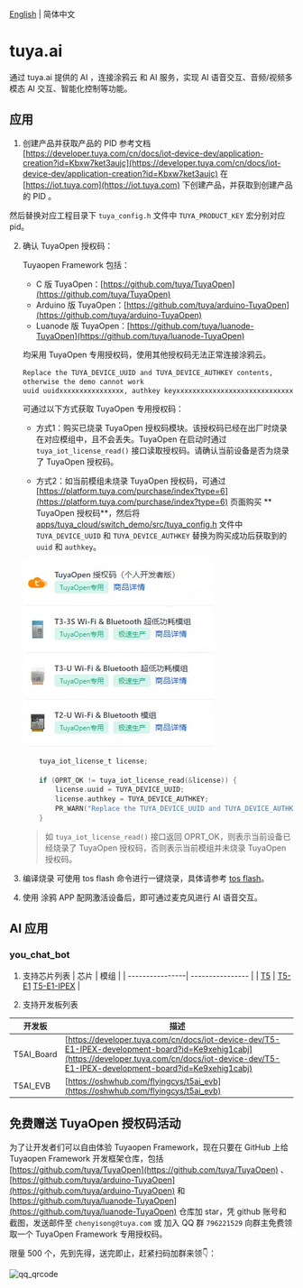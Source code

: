 [English](./README.md) | 简体中文

# tuya.ai
通过 tuya.ai 提供的 AI ，连接涂鸦云 和 AI 服务，实现 AI 语音交互、音频/视频多模态 AI 交互、智能化控制等功能。


## 应用
1. 创建产品并获取产品的 PID
  参考文档 [https://developer.tuya.com/cn/docs/iot-device-dev/application-creation?id=Kbxw7ket3aujc](https://developer.tuya.com/cn/docs/iot-device-dev/application-creation?id=Kbxw7ket3aujc) 在 [https://iot.tuya.com](https://iot.tuya.com) 下创建产品，并获取到创建产品的 PID 。

  然后替换对应工程目录下 `tuya_config.h` 文件中 `TUYA_PRODUCT_KEY` 宏分别对应 pid。

2. 确认 TuyaOpen 授权码：

    Tuyaopen Framework 包括：
    - C 版 TuyaOpen：[https://github.com/tuya/TuyaOpen](https://github.com/tuya/TuyaOpen)
    - Arduino 版 TuyaOpen：[https://github.com/tuya/arduino-TuyaOpen](https://github.com/tuya/arduino-TuyaOpen)
    - Luanode 版 TuyaOpen：[https://github.com/tuya/luanode-TuyaOpen](https://github.com/tuya/luanode-TuyaOpen)

    均采用 TuyaOpen 专用授权码，使用其他授权码无法正常连接涂鸦云。

    ```shell
    Replace the TUYA_DEVICE_UUID and TUYA_DEVICE_AUTHKEY contents, otherwise the demo cannot work
    uuid uuidxxxxxxxxxxxxxxxx, authkey keyxxxxxxxxxxxxxxxxxxxxxxxxxxxxx
    ```

    可通过以下方式获取 TuyaOpen 专用授权码：

    - 方式1：购买已烧录 TuyaOpen 授权码模块。该授权码已经在出厂时烧录在对应模组中，且不会丢失。TuyaOpen 在启动时通过 `tuya_iot_license_read()` 接口读取授权码。请确认当前设备是否为烧录了 TuyaOpen 授权码。

    - 方式2：如当前模组未烧录 TuyaOpen 授权码，可通过 [https://platform.tuya.com/purchase/index?type=6](https://platform.tuya.com/purchase/index?type=6) 页面购买 ** TuyaOpen 授权码**，然后将 [apps/tuya_cloud/switch_demo/src/tuya_config.h](./src/tuya_config.h) 文件中 `TUYA_DEVICE_UUID` 和 `TUYA_DEVICE_AUTHKEY` 替换为购买成功后获取到的 `uuid` 和 `authkey`。

    ![authorization_code](../../docs/images/zh/authorization_code.png)

    ```c
        tuya_iot_license_t license;

        if (OPRT_OK != tuya_iot_license_read(&license)) {
            license.uuid = TUYA_DEVICE_UUID;
            license.authkey = TUYA_DEVICE_AUTHKEY;
            PR_WARN("Replace the TUYA_DEVICE_UUID and TUYA_DEVICE_AUTHKEY contents, otherwise the demo cannot work");
        }
    ```

    > 如 `tuya_iot_license_read()` 接口返回 OPRT_OK，则表示当前设备已经烧录了 TuyaOpen 授权码，否则表示当前模组并未烧录 TuyaOpen 授权码。


3. 编译烧录
    可使用 tos flash 命令进行一键烧录，具体请参考 [tos flash](https://github.com/tuya/TuyaOpen/blob/master/README_zh.md#%E7%83%A7%E5%BD%95)。

4. 使用 涂鸦 APP 配网激活设备后，即可通过麦克风进行 AI 语音交互。

## AI 应用

### you_chat_bot
1. 支持芯片列表
| 芯片 | 模组 |
| ----------------| ---------------- |
| [T5](https://developer.tuya.com/cn/docs/iot/wifibt-dual-mode-chip?id=Ke3voh7uu0htz)      | [T5-E1](https://developer.tuya.com/cn/docs/iot/T5-E1-Module-Datasheet?id=Kdar6hf0kzmfi) [T5-E1-IPEX](https://developer.tuya.com/cn/docs/iot/T5-E1-IPEX-Module-Datasheet?id=Kdskxvxe835tq)  |


2. 支持开发板列表

| 开发板 | 描述 |
| ----------- | ------------- |
| T5AI_Board | [https://developer.tuya.com/cn/docs/iot-device-dev/T5-E1-IPEX-development-board?id=Ke9xehig1cabj](https://developer.tuya.com/cn/docs/iot-device-dev/T5-E1-IPEX-development-board?id=Ke9xehig1cabj) |
| T5AI_EVB | [https://oshwhub.com/flyingcys/t5ai_evb](https://oshwhub.com/flyingcys/t5ai_evb) |

## 免费赠送 TuyaOpen 授权码活动

为了让开发者们可以自由体验 Tuyaopen Framework，现在只要在 GitHub 上给 Tuyaopen Framework 开发框架仓库，包括 [https://github.com/tuya/TuyaOpen](https://github.com/tuya/TuyaOpen) 、[https://github.com/tuya/arduino-TuyaOpen](https://github.com/tuya/arduino-TuyaOpen) 和 [https://github.com/tuya/luanode-TuyaOpen](https://github.com/tuya/luanode-TuyaOpen) 仓库加 star，凭 github 账号和截图，发送邮件至 `chenyisong@tuya.com` 或 加入 QQ 群 `796221529` 向群主免费领取一个 TuyaOpen Framework 专用授权码。

限量 500 个，先到先得，送完即止，赶紧扫码加群来领👇：

![qq_qrcode](../../docs/images/zh/qq_qrcode.png)
